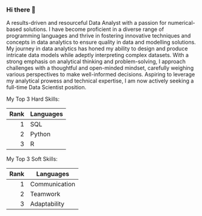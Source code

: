 ### Hi there 👋

A results-driven and resourceful Data Analyst with a passion for numerical-based solutions. I have become proficient in a diverse range of programming languages and thrive in fostering innovative techniques and concepts in data analytics to ensure quality in data and modelling solutions. My journey in data analytics has honed my ability to design and produce intricate data models while adeptly interpreting complex datasets. With a strong emphasis on analytical thinking and problem-solving, I approach challenges with a thoughtful and open-minded mindset, carefully weighing various perspectives to make well-informed decisions. Aspiring to leverage my analytical prowess and technical expertise, I am now actively seeking a full-time Data Scientist position.

My Top 3 Hard Skills:                                 

| Rank | Languages |
|-----:|-----------|
|     1| SQL       |
|     2| Python    |
|     3| R         |

My Top 3 Soft Skills:

| Rank | Languages     |
|-----:|---------------|
|     1| Communication |
|     2| Teamwork      |
|     3| Adaptability  |


<!--


**Lemar-Kelly/Lemar-Kelly** is a ✨ _special_ ✨ repository because its `README.md` (this file) appears on your GitHub profile.

Here are some ideas to get you started:

- 🔭 I’m currently working on ...
- 🌱 I’m currently learning how to manifest my dreams
- 👯 I’m looking to collaborate on ...
- 🤔 I’m looking for help with ...
- 💬 Ask me about ...
- 📫 How to reach me: lemarkelly42@gmail.com
- ⚡ Fun fact: ...
-->
